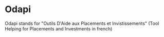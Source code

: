 # Odapi
Odapi stands for "Outils D'Aide aux Placements et Invistissements" (Tool Helping for Placements and Investments in french)

